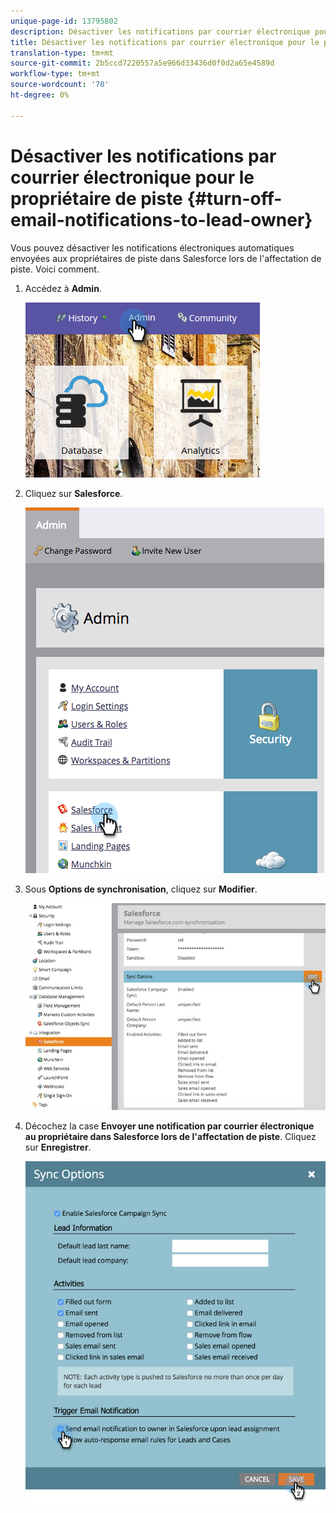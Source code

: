 ```yaml
---
unique-page-id: 13795802
description: Désactiver les notifications par courrier électronique pour le propriétaire de piste - Documents marketing - Documentation du produit
title: Désactiver les notifications par courrier électronique pour le propriétaire de piste
translation-type: tm+mt
source-git-commit: 2b5ccd7220557a5e966d33436d0f0d2a65e4589d
workflow-type: tm+mt
source-wordcount: '70'
ht-degree: 0%

---
```



# Désactiver les notifications par courrier électronique pour le propriétaire de piste {#turn-off-email-notifications-to-lead-owner}

Vous pouvez désactiver les notifications électroniques automatiques envoyées aux propriétaires de piste dans Salesforce lors de l&#39;affectation de piste. Voici comment.

1. Accédez à **Admin**.

   ![](assets/admin-1.png)

1. Cliquez sur **Salesforce**.

   ![](assets/adminsalesforce.png)

1. Sous **Options de synchronisation**, cliquez sur **Modifier**.

   ![](assets/salesforcesummary2.jpg)

1. Décochez la case **Envoyer une notification par courrier électronique au propriétaire dans Salesforce lors de l&#39;affectation de piste**. Cliquez sur **Enregistrer**.

   ![](assets/new-screen.png)
